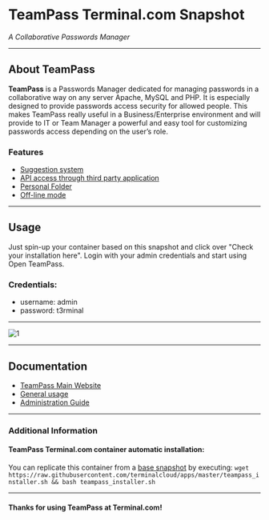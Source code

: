# **TeamPass** Terminal.com Snapshot
*A Collaborative Passwords Manager*

---

## About TeamPass
**TeamPass** is a Passwords Manager dedicated for managing passwords in a collaborative way on any server Apache, MySQL and PHP. It is especially designed to provide passwords access security for allowed people. This makes TeamPass really useful in a Business/Enterprise environment and will provide to IT or Team Manager a powerful and easy tool for customizing passwords access depending on the user’s role.


### Features
- [Suggestion system](http://teampass.net/features/suggestion-system.html)
- [API access through third party application](http://teampass.net/features/teampass-api.html)
- [Personal Folder](http://teampass.net/features/personal-folder.html)
- [Off-line mode](http://teampass.net/features/off-line-mode.html)

---

## Usage

Just spin-up your container based on this snapshot and click over "Check your installation here".
Login with your admin credentials and start using Open TeamPass.


### Credentials:

- username: admin
- password: t3rminal



---

![1](http://i.imgur.com/6vBUlvS.png)

---

## Documentation
- [TeamPass Main Website](http://teampass.net/)
- [General usage](http://teampass.net/usage/)
- [Administration Guide](http://teampass.net/administration/)

---


### Additional Information
#### TeamPass Terminal.com container automatic installation:
You can replicate this container from a [base snapshot](https://www.terminal.com/tiny/FzpHiTXG1K) by executing:
`wget https://raw.githubusercontent.com/terminalcloud/apps/master/teampass_installer.sh && bash teampass_installer.sh`


---

#### Thanks for using TeamPass at Terminal.com!
